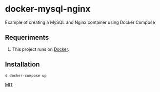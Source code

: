 # docker-mysql-nginx

Example of creating a MySQL and Nginx container using Docker Compose

## Requeriments

1. This project runs on [Docker](https://docs.docker.com/).

## Installation

    $ docker-compose up

[MIT](https://github.com/iammateus/docker-mysql-nginx/blob/master/LICENSE)
